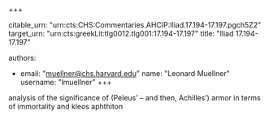 +++


citable_urn: "urn:cts:CHS:Commentaries.AHCIP:Iliad.17.194-17.197.pgch5Z2"
target_urn: "urn:cts:greekLit:tlg0012.tlg001:17.194-17.197"
title: "Iliad 17.194-17.197"

authors:
- email: "muellner@chs.harvard.edu"
  name: "Leonard Muellner"
  username: "lmuellner"
+++

<p>analysis of the significance of (Peleus’ – and then, Achilles’) armor in terms of immortality and kleos aphthiton</p>